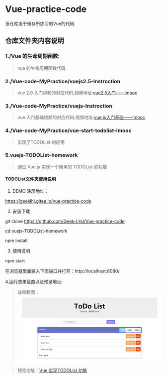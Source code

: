 # Vue-practice-code
该仓库用于保存所练习的Vue的代码


## 仓库文件夹内容说明
### 1./Vue 的生命周期函数:

> vue 的生命周期函数代码

### 2./Vue-code-MyPractice/vuejs2.5-Instroction

> vue 2.0 入门视频的对应代码,视频地址:[vue2.5入门——Imooc](https://www.imooc.com/learn/980)

### 3./Vue-code-MyPractice/vuejs-Instroction

> vue 入门基础视频的对应代码,视频地址:[vue.js入门基础——Imooc](https://www.imooc.com/learn/694)

### 4./Vue-code-MyPractice/vue-start-todolist-Imooc

> 实现了TODOList 的应用

### 5.vuejs-TODOList-homework
> 通过 Vue.js 实现一个简单的 TODOList 的功能

#### TODOList文件夹使用说明
1. DEMO 演示地址：

https://geeklhj.gitee.io/vue-practice-code

2. 安装下载

git clone https://github.com/Geek-LHJ/Vue-practice-code

cd vuejs-TODOList-homework

npm install

3. 使用说明

npm start

在浏览器里面输入下面端口并打开：http://localhost:8080/

4.运行效果截图以及预览地址:
> 效果截图：![Vue 实现TODOList 功能](./vuejs-TODOList-homework/dist/demo.png)

> 预览地址：[Vue 实现TODOList 功能](https://geeklhj.gitee.io/vue-practice-code)


